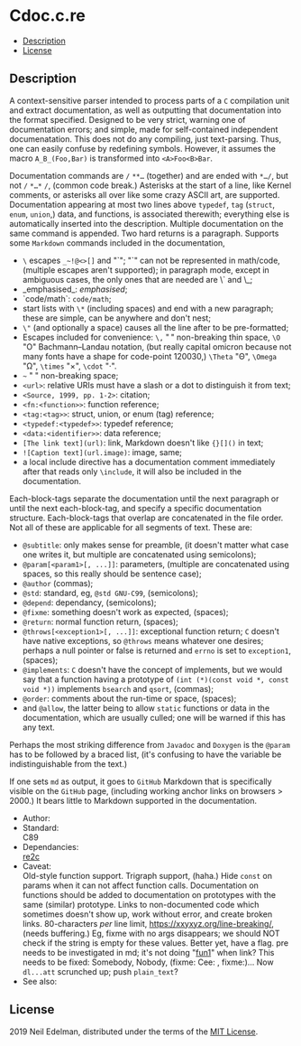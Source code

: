  # Cdoc\.c\.re #

 * [Description](#user-content-preamble)
 * [License](#user-content-license)

 ## <a id = "user-content-preamble" name = "user-content-preamble">Description</a> ##

A context\-sensitive parser intended to process parts of a `C` compilation unit and extract documentation, as well as outputting that documentation into the format specified\. Designed to be very strict, warning one of documentation errors; and simple, made for self\-contained independent documenatation\. This does not do any compiling, just text\-parsing\. Thus, one can easily confuse by redefining symbols\. However, it assumes the macro `A_B_(Foo,Bar)` is transformed into `<A>Foo<B>Bar`\.

Documentation commands are `/` `**…` \(together\) and are ended with `*…/`, but not `/` `*…*` `/`, \(common code break\.\) Asterisks at the start of a line, like Kernel comments, or asterisks all over like some crazy ASCII art, are supported\. Documentation appearing at most two lines above `typedef`, `tag` \(`struct`, `enum`, `union`,\) data, and functions, is associated therewith; everything else is automatically inserted into the description\. Multiple documentation on the same command is appended\. Two hard returns is a paragraph\. Supports some `Markdown` commands included in the documentation,

 * `\` escapes `_~!@<>[]` and "\`"; "\`" can not be represented in math/code, \(multiple escapes aren't supported\); in paragraph mode, except in ambiguous cases, the only ones that are needed are \\\` and \\\_;
 * \_emphasised\_: _emphasised_;
 * \`code/math\`: `code/math`;
 * start lists with `\*` \(including spaces\) and end with a new paragraph; these are simple, can be anywhere and don't nest;
 * `\"` \(and optionally a space\) causes all the line after to be pre\-formatted;
 * Escapes included for convenience: `\,` "&#8239;" non\-breaking thin space, `\O` "&#927;" Bachmann–Landau notation, \(but really capital omicron because not many fonts have a shape for code\-point 120030,\) `\Theta` "&#920;", `\Omega` "&#937;", `\times` "&#215;", `\cdot` "&#183;"\.
 * `~` "&nbsp;" non\-breaking space;
 * `<url>`: relative URIs must have a slash or a dot to distinguish it from text;
 * `<Source, 1999, pp. 1-2>`: citation;
 * `<fn:<function>>`: function reference;
 * `<tag:<tag>>`: struct, union, or enum \(tag\) reference;
 * `<typedef:<typedef>>`: typedef reference;
 * `<data:<identifier>>`: data reference;
 * `[The link text](url)`: link, Markdown doesn't like `{}[]()` in text;
 * `![Caption text](url.image)`: image, same;
 * a local include directive has a documentation comment immediately after that reads only `\include`, it will also be included in the documentation\.

Each\-block\-tags separate the documentation until the next paragraph or until the next each\-block\-tag, and specify a specific documentation structure\. Each\-block\-tags that overlap are concatenated in the file order\. Not all of these are applicable for all segments of text\. These are:

 * `@subtitle`: only makes sense for preamble, \(it doesn't matter what case one writes it, but multiple are concatenated using semicolons\);
 * `@param[<param1>[, ...]]`: parameters, \(multiple are concatenated using spaces, so this really should be sentence case\);
 * `@author` \(commas\);
 * `@std`: standard, eg, `@std GNU-C99`, \(semicolons\);
 * `@depend`: dependancy, \(semicolons\);
 * `@fixme`: something doesn't work as expected, \(spaces\);
 * `@return`: normal function return, \(spaces\);
 * `@throws[<exception1>[, ...]]`: exceptional function return; `C` doesn't have native exceptions, so `@throws` means whatever one desires; perhaps a null pointer or false is returned and `errno` is set to `exception1`, \(spaces\);
 * `@implements`: `C` doesn't have the concept of implements, but we would say that a function having a prototype of `(int (*)(const void *, const void *))` implements `bsearch` and `qsort`, \(commas\);
 * `@order`: comments about the run\-time or space, \(spaces\);
 * and `@allow`, the latter being to allow `static` functions or data in the documentation, which are usually culled; one will be warned if this has any text\.

Perhaps the most striking difference from `Javadoc` and `Doxygen` is the `@param` has to be followed by a braced list, \(it's confusing to have the variable be indistinguishable from the text\.\)

If one sets `md` as output, it goes to `GitHub` Markdown that is specifically visible on the `GitHub` page, \(including working anchor links on browsers > 2000\.\) It bears little to Markdown supported in the documentation\.



 - Author:  
 - Standard:  
   C89
 - Dependancies:  
   [re2c](http://re2c.org/)
 - Caveat:  
   Old\-style function support\. Trigraph support, \(haha\.\) Hide `const` on params when it can not affect function calls\. Documentation on functions should be added to documentation on prototypes with the same \(similar\) prototype\. Links to non\-documented code which sometimes doesn't show up, work without error, and create broken links\. 80\-characters _per_ line limit, [https://xxyxyz\.org/line\-breaking/](https://xxyxyz.org/line-breaking/), \(needs buffering\.\) Eg, fixme with no args disappears; we should NOT check if the string is empty for these values\. Better yet, have a flag\. pre needs to be investigated in md; it's not doing "[fun1](#user-content-ATT_PARAM-407e96bd)" when link? This needs to be fixed: Somebody, Nobody, \(fixme: Cee: , fixme:\)\.\.\. Now `dl...att` scrunched up; push `plain_text`?
 - See also:  


 ## <a id = "user-content-license" name = "user-content-license">License</a> ##

2019 Neil Edelman, distributed under the terms of the [MIT License](https://opensource.org/licenses/MIT)\.



